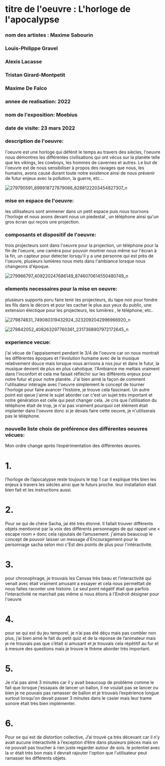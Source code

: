 # titre de l'oeuvre : L'horloge de l'apocalypse
### nom des artistes : Maxime Sabourin
### Louis-Philippe Gravel
### Alexis Lacasse
### Tristan Girard-Montpetit
### Maxime De Falco
### annee de realisation: 2022 
### nom de l'exposition: Moebius
### date de visite: 23 mars 2022

### description de l'oeuvre:
l'oeuvre est une horloge qui défénit le temps au travers des siècles, l'oeuvre nous démontres les différentes civilisations qui ont vécus sur la planète telle que les vikings, les cowboys, les hommes de cavernes et autres. Le but de l'oeuvre est de nous sensibiliser à propos des ravages que nous, les humains, avons causé durant toute notre existence ainsi de nous prévenir de futur enjeux avec la pollution, la guerre, etc...

![279790591_699918727879066_6288122203454827307_n](https://user-images.githubusercontent.com/89647885/167163878-af5608e0-6185-4350-be93-2fc6f1cc5d08.jpg)


### mise en espace de l'oeuvre:
les utilisateurs sont ammener dans un petit espace puis nous tournons l'horloge et nous avons devant nous un piedestal , un téléphone ainsi qu'un gros écran qui reçois une projection.

### composants et dispositif de l'oeuvre:
trois projecteurs sont dans l'oeuvre pour la projection, un téléphone pour la fin de l'oeuvre, une caméra pour pouvoir montrer nous même sur l'écran à la fin, un capteur pour detecter lorsqu'il y a une personne qui est près de l'oeuvre, plusieurs lumières nous mets dans l'ambiance lorsque nous changeons d'époque.


![279966797_409220247686149_8746070614550480749_n](https://user-images.githubusercontent.com/89647885/167163980-2dbefd78-8973-40e1-b1b7-5aa737257cb8.jpg)


### elements necessaires pour la mise en oeuvre:
plusieurs supports poru faire tenir les projecteurs, du tape noir pour fondre les fils dans le décors et pour les cacher le plus aux yeux du public, une extension électique pour les projecteurs, les lumières , le téléphone, etc..

![279874831_749080319432924_3232092042996966920_n](https://user-images.githubusercontent.com/89647885/167164098-148bd4af-4a6f-4c4a-bd39-1fd2a0a9466b.jpg)

![279842052_408263297760361_2317368907972172645_n](https://user-images.githubusercontent.com/89647885/167164123-8d14f997-7335-492d-b917-355655bf4444.jpg)


### experience vecue:
j'ai vécue de l'appaisement pendant le 3/4 de l'oeuvre car on nous montrait les différentes époques et l'évolution humaine avec de la musique relativement douce mais lorsque nous arrivons à nos jour et dans le futur, la musique devient de plus en plus cahotique. l'Ambiance me mettais vraiment dans l'inconfort et cela me faisait réfléchir sur les différents enjeux pour notre futur et pour notre planète. J'ai bien aimé la façon de comment l'utilisateur intéragie avec l'oeuvre simplement le concept de tourner l'horloge pour faire avancer l'histoire, je trouve cela fascinant. Un autre point est qwue j'aime le sujet aborder car c'est un sujet très important et notre génération est celle qui peut changer cela. Je cris que l'utilisation du téléphone était de trop, je n'ai pas vraiment pourquoi cet élément était implanter dans l'oeuvre donc si je devais faire cette oeuvre, je n'utiliserais pas le téléphone.

### nouvelle liste choix de préférence des différentes oeuvres vécues:
Mon ordre change  après l’expérimentation des différentes œuvres. 
# 1. 
l’horloge de l’apocalypse reste toujours le top 1 car il explique très bien les enjeux à travers les siècles ainsi que le futurs proche. leur installation était bien fait et les instructions aussi.

# 2.
Pour se qui de chère Sacha, jai été très étonné. Il fallait trouver différents objets mentionné par la voix des différents personnages de qui rappel une « escape room » donc cela rajoutais de l’amusement. j'aimais beaucoup le concept de pouvoir laisser un message d'Encouragement pour le personnage sacha selon moi c'Est des points de plus pour l'intéractivité.

# 3.

pour chronophrage, je trouvais les Canvas très beau et l’interactivité qui venait avec était vraiment amusant a essayer et cela nous permettait de nous faites raconter une histoire. Le seul point négatif était que parfois l’interactivité ne marchait pas même si nous étions à l'Endroit désigner pour l'oeuvre

# 4.
 pour se qui est du jeu temporel, je n’ai pas été déçu mais pas combler non plus, j’ai bien aimé le fait du petit quiz et de la réponse de l’animateur mais je ne trouvais pas que c’était si amusant et je trouvais cela répétitif au fur et à mesure des questions mais je trouve le thème aborder très important.

# 5.
Je n’ai pas aimé 3 minutes car il y avait beaucoup de problème comme le fait que lorsque j'essayais de lancer un ballon, il ne voulait pas se lancer ou bien je ne pouvais pas ramasser de ballon et je trouvais l’expérience longue surtout lorsqu'on devait passer 3 minutes dans le casier mais leur trame sonore était très bien implémenter.


# 6.
Pour se qui est de distortion collective, J’ai trouvé ça très décevant car il n’y avait aucune interactivité à l’exception d’être dans plusieurs pièces mais on ne pouvait pas toucher à rien juste regarder autour de sois. le potentiel avec la vr était très bon mais il devrait rajouter l'option que l'utilisateur peut ramasser les différents objets.


